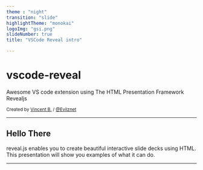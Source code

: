 ```yaml
---
theme : "night"
transition: "slide"
highlightTheme: "monokai"
logoImg: "gsi.png"
slideNumber: true
title: "VSCode Reveal intro"

---
```


# vscode-reveal

 Awesome VS code extension using The HTML Presentation Framework Revealjs

<small>Created by [Vincent B.](https://www.evilznet.com) / [@Evilznet](https://twitter.com/Evilznet)</small>

---

## Hello There

reveal.js enables you to create beautiful interactive slide decks using HTML. This presentation will show you examples of what it can do.

---